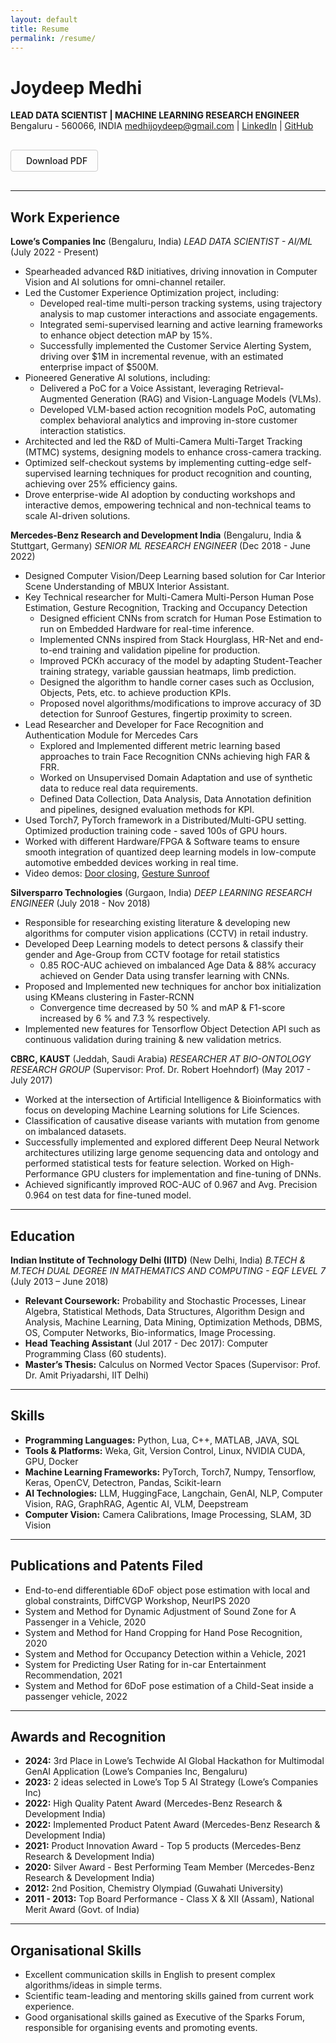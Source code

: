 ```yaml
---
layout: default
title: Resume
permalink: /resume/
---
```


# Joydeep Medhi
**LEAD DATA SCIENTIST | MACHINE LEARNING RESEARCH ENGINEER**
Bengaluru - 560066, INDIA
medhijoydeep@gmail.com | [LinkedIn](https://linkedin.com/in/joydeepmedhi) | [GitHub](https://github.com/joydeepmedhi)

<a href="/assets/files/Joydeep_Medhi_Resume.pdf" class="simple-button" download><i class="fas fa-download"></i> Download PDF</a>

<style>
.simple-button {
  display: inline-block;
  padding: 0.5rem 1rem;
  border: 1px solid #ccc;
  border-radius: 4px;
  text-decoration: none;
  font-weight: 500;
  margin: 1rem 0;
  background-color: transparent;
  color: inherit;
}

.simple-button:hover {
  background-color: rgba(128, 128, 128, 0.1);
}

.simple-button i {
  margin-right: 0.5rem;
}
</style>

---

## Work Experience

**Lowe’s Companies Inc** (Bengaluru, India)
_LEAD DATA SCIENTIST - AI/ML_ (July 2022 - Present)

*   Spearheaded advanced R&D initiatives, driving innovation in Computer Vision and AI solutions for omni-channel retailer.
*   Led the Customer Experience Optimization project, including:
    *   Developed real-time multi-person tracking systems, using trajectory analysis to map customer interactions and associate engagements.
    *   Integrated semi-supervised learning and active learning frameworks to enhance object detection mAP by 15%.
    *   Successfully implemented the Customer Service Alerting System, driving over $1M in incremental revenue, with an estimated enterprise impact of $500M.
*   Pioneered Generative AI solutions, including:
    *   Delivered a PoC for a Voice Assistant, leveraging Retrieval-Augmented Generation (RAG) and Vision-Language Models (VLMs).
    *   Developed VLM-based action recognition models PoC, automating complex behavioral analytics and improving in-store customer interaction statistics.
*   Architected and led the R&D of Multi-Camera Multi-Target Tracking (MTMC) systems, designing models to enhance cross-camera tracking.
*   Optimized self-checkout systems by implementing cutting-edge self-supervised learning techniques for product recognition and counting, achieving over 25% efficiency gains.
*   Drove enterprise-wide AI adoption by conducting workshops and interactive demos, empowering technical and non-technical teams to scale AI-driven solutions.

**Mercedes-Benz Research and Development India** (Bengaluru, India & Stuttgart, Germany)
_SENIOR ML RESEARCH ENGINEER_ (Dec 2018 - June 2022)

*   Designed Computer Vision/Deep Learning based solution for Car Interior Scene Understanding of MBUX Interior Assistant.
*   Key Technical researcher for Multi-Camera Multi-Person Human Pose Estimation, Gesture Recognition, Tracking and Occupancy Detection
    *   Designed efficient CNNs from scratch for Human Pose Estimation to run on Embedded Hardware for real-time inference.
    *   Implemented CNNs inspired from Stack Hourglass, HR-Net and end-to-end training and validation pipeline for production.
    *   Improved PCKh accuracy of the model by adapting Student-Teacher training strategy, variable gaussian heatmaps, limb prediction.
    *   Designed the algorithm to handle corner cases such as Occlusion, Objects, Pets, etc. to achieve production KPIs.
    *   Proposed novel algorithms/modifications to improve accuracy of 3D detection for Sunroof Gestures, fingertip proximity to screen.
*   Lead Researcher and Developer for Face Recognition and Authentication Module for Mercedes Cars
    *   Explored and Implemented different metric learning based approaches to train Face Recognition CNNs achieving high FAR & FRR.
    *   Worked on Unsupervised Domain Adaptation and use of synthetic data to reduce real data requirements.
    *   Defined Data Collection, Data Analysis, Data Annotation definition and pipelines, designed evaluation methods for KPI.
*   Used Torch7, PyTorch framework in a Distributed/Multi-GPU setting. Optimized production training code - saved 100s of GPU hours.
*   Worked with different Hardware/FPGA & Software teams to ensure smooth integration of quantized deep learning models in low-compute automotive embedded devices working in real time.
*   Video demos: [Door closing](<Link to video>), [Gesture Sunroof](<Link to video>)

**Silversparro Technologies** (Gurgaon, India)
_DEEP LEARNING RESEARCH ENGINEER_ (July 2018 - Nov 2018)

*   Responsible for researching existing literature & developing new algorithms for computer vision applications (CCTV) in retail industry.
*   Developed Deep Learning models to detect persons & classify their gender and Age-Group from CCTV footage for retail statistics
    *   0.85 ROC-AUC achieved on imbalanced Age Data & 88% accuracy achieved on Gender Data using transfer learning with CNNs.
*   Proposed and Implemented new techniques for anchor box initialization using KMeans clustering in Faster-RCNN
    *   Convergence time decreased by 50 % and mAP & F1-score increased by 6 % and 7.3 % respectively.
*   Implemented new features for Tensorflow Object Detection API such as continuous validation during training & new validation metrics.

**CBRC, KAUST** (Jeddah, Saudi Arabia)
_RESEARCHER AT BIO-ONTOLOGY RESEARCH GROUP_ (Supervisor: Prof. Dr. Robert Hoehndorf) (May 2017 - July 2017)

*   Worked at the intersection of Artificial Intelligence & Bioinformatics with focus on developing Machine Learning solutions for Life Sciences.
*   Classification of causative disease variants with mutation from genome on imbalanced datasets.
*   Successfully implemented and explored different Deep Neural Network architectures utilizing large genome sequencing data and ontology and performed statistical tests for feature selection. Worked on High-Performance GPU clusters for implementation and fine-tuning of DNNs.
*   Achieved significantly improved ROC-AUC of 0.967 and Avg. Precision 0.964 on test data for fine-tuned model.

---

## Education

**Indian Institute of Technology Delhi (IITD)** (New Delhi, India)
_B.TECH & M.TECH DUAL DEGREE IN MATHEMATICS AND COMPUTING - EQF LEVEL 7_ (July 2013 – June 2018)

*   **Relevant Coursework:** Probability and Stochastic Processes, Linear Algebra, Statistical Methods, Data Structures, Algorithm Design and Analysis, Machine Learning, Data Mining, Optimization Methods, DBMS, OS, Computer Networks, Bio-informatics, Image Processing.
*   **Head Teaching Assistant** (Jul 2017 - Dec 2017): Computer Programming Class (60 students).
*   **Master’s Thesis:** Calculus on Normed Vector Spaces (Supervisor: Prof. Dr. Amit Priyadarshi, IIT Delhi)

---

## Skills

*   **Programming Languages:** Python, Lua, C++, MATLAB, JAVA, SQL
*   **Tools & Platforms:** Weka, Git, Version Control, Linux, NVIDIA CUDA, GPU, Docker
*   **Machine Learning Frameworks:** PyTorch, Torch7, Numpy, Tensorflow, Keras, OpenCV, Detectron, Pandas, Scikit-learn
*   **AI Technologies:** LLM, HuggingFace, Langchain, GenAI, NLP, Computer Vision, RAG, GraphRAG, Agentic AI, VLM, Deepstream
*   **Computer Vision:** Camera Calibrations, Image Processing, SLAM, 3D Vision

---

## Publications and Patents Filed

*   End-to-end differentiable 6DoF object pose estimation with local and global constraints, DiffCVGP Workshop, NeurIPS 2020
*   System and Method for Dynamic Adjustment of Sound Zone for A Passenger in a Vehicle, 2020
*   System and Method for Hand Cropping for Hand Pose Recognition, 2020
*   System and Method for Occupancy Detection within a Vehicle, 2021
*   System for Predicting User Rating for in-car Entertainment Recommendation, 2021
*   System and Method for 6DoF pose estimation of a Child-Seat inside a passenger vehicle, 2022

---

## Awards and Recognition

*   **2024:** 3rd Place in Lowe’s Techwide AI Global Hackathon for Multimodal GenAI Application (Lowe’s Companies Inc, Bengaluru)
*   **2023:** 2 ideas selected in Lowe’s Top 5 AI Strategy (Lowe’s Companies Inc)
*   **2022:** High Quality Patent Award (Mercedes-Benz Research & Development India)
*   **2022:** Implemented Product Patent Award (Mercedes-Benz Research & Development India)
*   **2021:** Product Innovation Award - Top 5 products (Mercedes-Benz Research & Development India)
*   **2020:** Silver Award - Best Performing Team Member (Mercedes-Benz Research & Development India)
*   **2012:** 2nd Position, Chemistry Olympiad (Guwahati University)
*   **2011 - 2013:** Top Board Performance - Class X & XII (Assam), National Merit Award (Govt. of India)

---

## Organisational Skills

*   Excellent communication skills in English to present complex algorithms/ideas in simple terms.
*   Scientific team-leading and mentoring skills gained from current work experience.
*   Good organisational skills gained as Executive of the Sparks Forum, responsible for organising events and promoting events.
